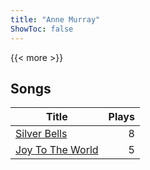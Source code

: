 ```yaml
---
title: "Anne Murray"
ShowToc: false
---
```


{{< more >}}

## Songs
Title | Plays 
----- | -----: 
[Silver Bells](/songs/silver-bells) | 8
[Joy To The World](/songs/joy-to-the-world) | 5

